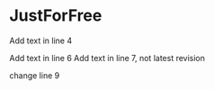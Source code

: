 # JustForFree


Add text in line 4

Add text in line 6
Add text in line 7, not latest revision

change line 9